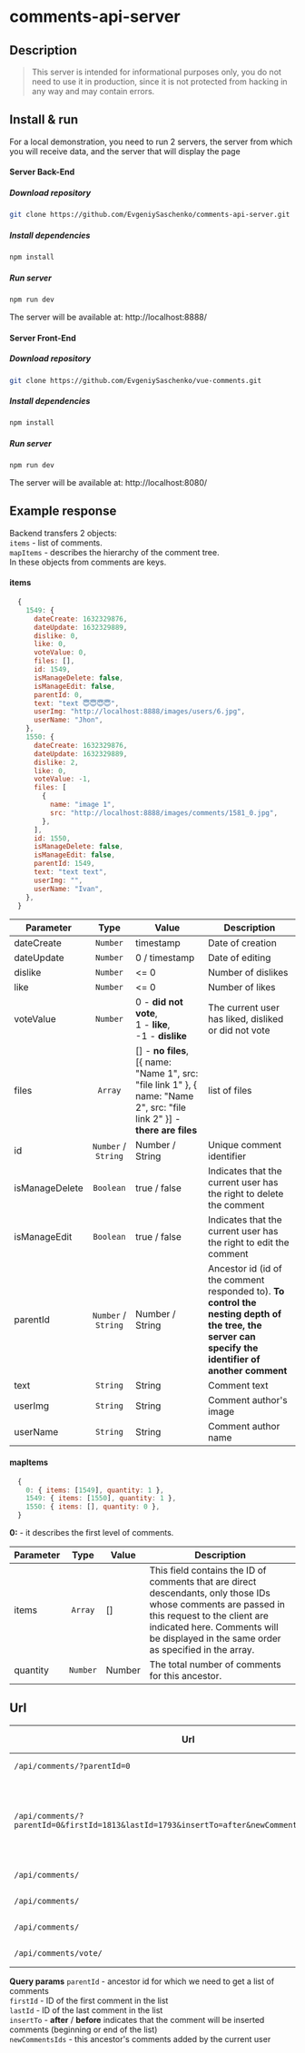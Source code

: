 # comments-api-server

## Description

> This server is intended for informational purposes only, you do not need to use it in production, since it is not protected from hacking in any way and may contain errors.

## Install & run

For a local demonstration, you need to run 2 servers, the server from which you will receive data, and the server that will display the page

#### Server Back-End

##### Download repository
```bash
git clone https://github.com/EvgeniySaschenko/comments-api-server.git
```

##### Install dependencies
```bash
npm install
```

##### Run server
```bash
npm run dev
```

The server will be available at: http://localhost:8888/

#### Server Front-End

##### Download repository
```bash
git clone https://github.com/EvgeniySaschenko/vue-comments.git
```

##### Install dependencies
```bash
npm install
```

##### Run server
```bash
npm run dev
```

The server will be available at: http://localhost:8080/


## Example response

Backend transfers 2 objects:<br>
`items` - list of comments.<br>
`mapItems` - describes the hierarchy of the comment tree.<br>
In these objects from comments are keys.

#### items
```js
  {
    1549: {
      dateCreate: 1632329876,
      dateUpdate: 1632329889,
      dislike: 0,
      like: 0,
      voteValue: 0,
      files: [],
      id: 1549,
      isManageDelete: false,
      isManageEdit: false,
      parentId: 0,
      text: "text 😇😇😇😇",
      userImg: "http://localhost:8888/images/users/6.jpg",
      userName: "Jhon",
    },
    1550: {
      dateCreate: 1632329876,
      dateUpdate: 1632329889,
      dislike: 2,
      like: 0,
      voteValue: -1,
      files: [
        {
          name: "image 1",
          src: "http://localhost:8888/images/comments/1581_0.jpg",
        },
      ],
      id: 1550,
      isManageDelete: false,
      isManageEdit: false,
      parentId: 1549,
      text: "text text",
      userImg: "",
      userName: "Ivan",
    },
  }
```

| Parameter | Type | Value | Description |
| --- | :---: | --- | --- |
| dateCreate | `Number` | timestamp | Date of creation |
| dateUpdate | `Number` | 0 / timestamp | Date of editing |
| dislike | `Number` | <= 0 | Number of dislikes |
| like | `Number` | <= 0 | Number of likes |
| voteValue | `Number` | 0 - **did not vote**, <br> 1 - **like**, <br> -1 - **dislike** | The current user has liked, disliked or did not vote |
| files | `Array` | [] - **no files**,<br> [{ name: "Name 1", src: "file link 1" }, { name: "Name 2", src: "file link 2" }] - **there are files** | list of files |
| id | `Number` / `String` | Number / String | Unique comment identifier |
| isManageDelete | `Boolean` | true / false | Indicates that the current user has the right to delete the comment|
| isManageEdit | `Boolean` | true / false | Indicates that the current user has the right to edit the comment |
| parentId | `Number` / `String` | Number / String | Ancestor id (id of the comment responded to). **To control the nesting depth of the tree, the server can specify the identifier of another comment** |
| text | `String` | String | Comment text |
| userImg | `String` | String | Comment author's image |
| userName | `String` | String | Comment author name |


#### mapItems
```js
  {
    0: { items: [1549], quantity: 1 },
    1549: { items: [1550], quantity: 1 },
    1550: { items: [], quantity: 0 },
  }
```

**0:** - it describes the first level of comments.

| Parameter | Type | Value | Description |
| --- | :---: | --- | --- |
| items | `Array` | [] | This field contains the ID of comments that are direct descendants, only those IDs whose comments are passed in this request to the client are indicated here. Comments will be displayed in the same order as specified in the array. |
| quantity | `Number` | Number | The total number of comments for this ancestor. |

## Url

| Url | Type query | Description |
| --- | :---: | --- |
| `/api/comments/?parentId=0` | GET | Get list comments. |
| `/api/comments/?parentId=0&firstId=1813&lastId=1793&insertTo=after&newCommentsIds=1811,1812` | GET | Get a list of comments, by clicking on the button "show more" |
| `/api/comments/` | POST | Add comment |
| `/api/comments/` | PUT | Edit comment |
| `/api/comments/` | DELETE | Delete comment |
| `/api/comments/vote/` | POST | Add like / dislike |


**Query params**
`parentId` - ancestor id for which we need to get a list of comments <br>
`firstId` - ID of the first comment in the list <br>
`lastId` - ID of the last comment in the list <br>
`insertTo` - **after** / **before** indicates that the comment will be inserted comments (beginning or end of the list) <br>
`newCommentsIds` - this ancestor's comments added by the current user <br>
